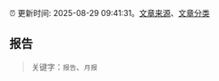 :alarm_clock: 更新时间: 2025-08-29 09:41:31。[文章来源](/README.md)、[文章分类](/TAGS.md)

## 报告


> 关键字：`报告`、`月报`



